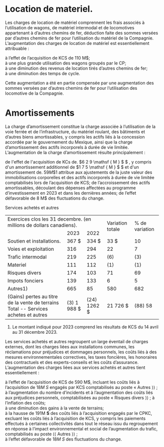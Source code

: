 # Location de materiel.

Les charges de location de matériel comprennent les frais associés à l’utilisation de wagons, de matériel intermodal et de locomotives appartenant à d’autres chemins de fer, déduction faite des sommes versées par d’autres chemins de fer pour l’utilisation du matériel de la Compagnie. L’augmentation des charges de location de matériel est essentiellement attribuable :

à l’effet de l’acquisition de KCS de 110 M\$;   
à une plus grande utilisation des wagons groupés par le CP;   
à une diminution des revenus de location tirés d’autres chemins de fer;   
à une diminution des temps de cycle.

Cette augmentation a été en partie compensée par une augmentation des sommes versées par d’autres chemins de fer pour l’utilisation des locomotive de la Compagnie.

# Amortissements

La charge d’amortissement constitue la charge associée à l’utilisation de la voie ferrée et de l’infrastructure, du matériel roulant, des bâtiments et d’autres biens amortissables, y compris les actifs liés à la concession accordée par le gouvernement du Mexique, ainsi que la charge d’amortissement des actifs incorporels à durée de vie limitée. L’augmentation de la charge d’amortissement résulte principalement :

de I'effet de I'acquisition de KCs de. $6 2 9 \mathsf { M } \$ $ , y compris d'un amortissement additionnel de $1 7 5 \mathsf { M } \$ $ et d'un amortissement de. $5 9 M \$ 1$ attribue aux ajustements de la juste valeur des immobilisations corporelles et des actifs incorporels à durée de vie limitée comptabilisés lors de l’acquisition de KCS; de l’accroissement des actifs amortissables, découlant des dépenses affectées au programme d’investissement en 2023 et dans les dernières années; de l’effet défavorable de 8 M\$ des fluctuations du change.

Services achetés et autres   

<table><tr><td colspan="3">Exercices clos les 31 decembre. (en millions de dollars canadiens).</td><td rowspan="2">Variation totale</td><td rowspan="2">% de variation</td></tr><tr><td></td><td>2023</td><td>2022</td></tr><tr><td>Soutien et installations.</td><td>367 $</td><td>334 $</td><td>33 $</td><td>10</td></tr><tr><td>Voies et exploitation</td><td>316</td><td>294</td><td>22</td><td>7</td></tr><tr><td>Trafic intermodal</td><td>219</td><td>225</td><td>(6)</td><td>(3)</td></tr><tr><td>Materiel</td><td>111</td><td>112</td><td>(1)</td><td>(1)</td></tr><tr><td> Risques divers</td><td>174</td><td>103</td><td>71</td><td>69</td></tr><tr><td> Impots fonciers</td><td>139</td><td>133</td><td>6</td><td>5</td></tr><tr><td>Autres1)</td><td>665</td><td>85</td><td>580</td><td>682</td></tr><tr><td>(Gains) pertes au titre de Ia vente de terrains Total -- Services achetes et autres</td><td>(3) 1 988 $</td><td>(24) 1262 $</td><td>21 726 $</td><td>(88) 58</td></tr></table>

1) Le montant indiqué pour 2023 comprend les résultats de KCS du 14 avril au 31 décembre 2023.

Les services achetés et autres regroupent un large éventail de charges externes, dont les charges liées aux installations communes, les réclamations pour préjudices et dommages personnels, les coûts liés à des mesures environnementales correctives, les taxes foncières, les honoraires des contractuels et des experts-conseils et les coûts d’assurance. L’augmentation des charges liées aux services achetés et autres tient essentiellement :

à l’effet de l’acquisition de KCS de 590 M\$, incluant les coûts liés à l’acquisition de $1 8 M \ S$ engagés par KCS comptabilisés au poste « Autres $\rangle \rangle$ ; à l’augmentation du nombre d’incidents et à l’augmentation des coûts liés aux préjudices personnels, comptabilisées au poste « Risques divers $\rangle \rangle$ ; à l’inflation des coûts;   
à une diminution des gains à la vente de terrains;   
à la hausse de $1 9 1  { \mathsf { M } }  { \boldsymbol { \ S } }$ des coûts liés à l’acquisition engagés par le CPKC, excluant les coûts liés à l’acquisition de KCS, y compris les paiements effectués à certaines collectivités dans tout le réseau issu du regroupement en réponse à l’impact environnemental et social de l’augmentation du trafic, comptabilisés au poste $\langle \langle$ Autres $\rangle \rangle$ ;   
à l’effet défavorable de $1 8 M \ S$ des fluctuations du change.
